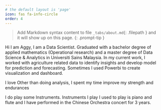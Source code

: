 ```yaml
---
# the default layout is 'page'
icon: fas fa-info-circle
order: 4
---
```


> Add Markdown syntax content to file `_tabs/about.md`{: .filepath } and it will show up on this page.
{: .prompt-tip }


Hi I am Aggy, I am a Data Scientist. Graduated with a bachelor degree of applied mathematics (Operational research) and a master degree of Data Science & Analytics in Universiti Sains Malaysia. In my current work, I worked with agriculture related data to identify insights and develop model for prediction and forecasting. Sometimes I used Powerbi to create visualization and dashboard. 

I love 
Other than doing analysis, I spent my time improve my strength and endurances 

I do play some Instruments. Instruments I play I used to play is piano and flute and I have performed in the Chinese Orchestra concert for 3 years.

